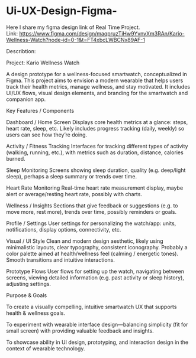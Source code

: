 # Ui-UX-Design-Figma-
Here I share my figma design link of Real Time Project.   
Link: https://www.figma.com/design/maqpruzTiHw9YvnvXm3RAn/Kario-Wellness-Watch?node-id=0-1&t=FT4xbcLWBCNx89AF-1

Describtion:

Project: Kario Wellness Watch

A design prototype for a wellness-focused smartwatch, conceptualized in Figma. This project aims to envision a modern wearable that helps users track their health metrics, manage wellness, and stay motivated. It includes UI/UX flows, visual design elements, and branding for the smartwatch and companion app.

Key Features / Components

Dashboard / Home Screen
Displays core health metrics at a glance: steps, heart rate, sleep, etc. Likely includes progress tracking (daily, weekly) so users can see how they’re doing.

Activity / Fitness Tracking
Interfaces for tracking different types of activity (walking, running, etc.), with metrics such as duration, distance, calories burned.

Sleep Monitoring
Screens showing sleep duration, quality (e.g. deep/light sleep), perhaps a sleep summary or trends over time.

Heart Rate Monitoring
Real-time heart rate measurement display, maybe alert or average/resting heart rate, possibly with charts.

Wellness / Insights
Sections that give feedback or suggestions (e.g. to move more, rest more), trends over time, possibly reminders or goals.

Profile / Settings
User settings for personalizing the watch/app: units, notifications, display options, connectivity, etc.

Visual / UI Style
Clean and modern design aesthetic, likely using minimalistic layouts, clear typography, consistent iconography. Probably a color palette aimed at health/wellness feel (calming / energetic tones). Smooth transitions and intuitive interactions.

Prototype Flows
User flows for setting up the watch, navigating between screens, viewing detailed information (e.g. past activity or sleep history), adjusting settings.

Purpose & Goals

To create a visually compelling, intuitive smartwatch UX that supports health & wellness goals.

To experiment with wearable interface design—balancing simplicity (fit for small screen) with providing valuable feedback and insights.

To showcase ability in UI design, prototyping, and interaction design in the context of wearable technology.
